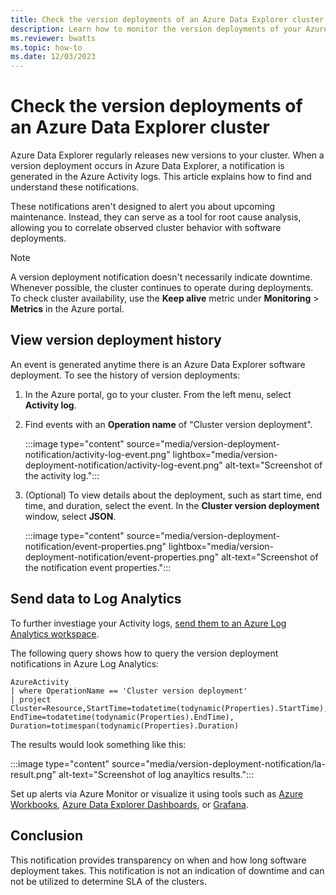 ```yaml
---
title: Check the version deployments of an Azure Data Explorer cluster
description: Learn how to monitor the version deployments of your Azure Data Explorer cluster.
ms.reviewer: bwatts
ms.topic: how-to
ms.date: 12/03/2023
---
```


# Check the version deployments of an Azure Data Explorer cluster

Azure Data Explorer regularly releases new versions to your cluster. When a version deployment occurs in Azure Data Explorer, a notification is generated in the Azure Activity logs. This article explains how to find and understand these notifications.

These notifications aren't designed to alert you about upcoming maintenance. Instead, they can serve as a tool for root cause analysis, allowing you to correlate observed cluster behavior with software deployments.

> [!NOTE]
> A version deployment notification doesn't necessarily indicate downtime. Whenever possible, the cluster continues to operate during deployments. To check cluster availability, use the **Keep alive** metric under **Monitoring** > **Metrics** in the Azure portal.

## View version deployment history

An event is generated anytime there is an Azure Data Explorer software deployment. To see the history of version deployments:

1. In the Azure portal, go to your cluster. From the left menu, select **Activity log**.
1. Find events with an **Operation name** of "Cluster version deployment".

    :::image type="content" source="media/version-deployment-notification/activity-log-event.png" lightbox="media/version-deployment-notification/activity-log-event.png" alt-text="Screenshot of the activity log.":::

1. (Optional) To view details about the deployment, such as start time, end time, and duration, select the event. In the **Cluster version deployment** window, select **JSON**.

    :::image type="content" source="media/version-deployment-notification/event-properties.png" lightbox="media/version-deployment-notification/event-properties.png" alt-text="Screenshot of the notification event properties.":::

## Send data to Log Analytics

To further investiage your Activity logs, [send them to an Azure Log Analytics workspace](/azure/azure-monitor/essentials/activity-log?tabs=powershell#send-to-log-analytics-workspace).

The following query shows how to query the version deployment notifications in Azure Log Analytics: 

```
AzureActivity
| where OperationName == 'Cluster version deployment'
| project Cluster=Resource,StartTime=todatetime(todynamic(Properties).StartTime), EndTime=todatetime(todynamic(Properties).EndTime), Duration=totimespan(todynamic(Properties).Duration)
```

The results would look something like this:

:::image type="content" source="media/version-deployment-notification/la-result.png" alt-text="Screenshot of log anayltics results.":::

Set up alerts via Azure Monitor or visualize it using tools such as [Azure Workbooks](https://learn.microsoft.com/azure/azure-monitor/visualize/workbooks-overview), [Azure Data Explorer Dashboards](https://learn.microsoft.com/azure/data-explorer/azure-data-explorer-dashboards), or [Grafana](https://learn.microsoft.com/azure/azure-monitor/visualize/grafana-plugin).

## Conclusion

This notification provides transparency on when and how long software deployment takes. This notification is not an indication of downtime and can not be utilized to determine SLA of the clusters.
